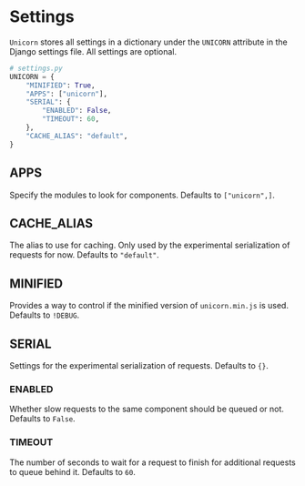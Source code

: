# Settings

`Unicorn` stores all settings in a dictionary under the `UNICORN` attribute in the Django settings file. All settings are optional.

```python
# settings.py
UNICORN = {
    "MINIFIED": True,
    "APPS": ["unicorn"],
    "SERIAL": {
        "ENABLED": False,
        "TIMEOUT": 60,
    },
    "CACHE_ALIAS": "default",
}
```

## APPS

Specify the modules to look for components. Defaults to `["unicorn",]`.

## CACHE_ALIAS

The alias to use for caching. Only used by the experimental serialization of requests for now. Defaults to `"default"`.

## MINIFIED

Provides a way to control if the minified version of `unicorn.min.js` is used. Defaults to `!DEBUG`.

## SERIAL

Settings for the experimental serialization of requests. Defaults to `{}`.

### ENABLED

Whether slow requests to the same component should be queued or not. Defaults to `False`.

### TIMEOUT

The number of seconds to wait for a request to finish for additional requests to queue behind it. Defaults to `60`.
